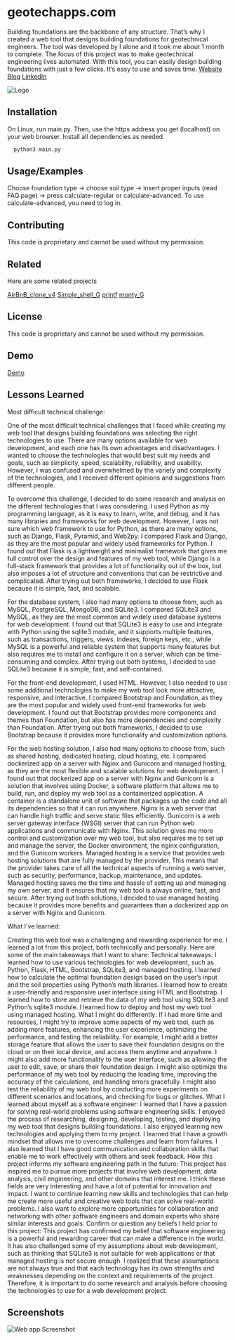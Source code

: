 
# geotechapps.com

Building foundations are the backbone of any structure. That’s why I created a web tool that designs building foundations for geotechnical engineers. The tool was developed by I alone and it took me about 1 month to complete. The focus of this project was to make geotechnical engineering lives automated. With this tool, you can easily design building foundations with just a few clicks. It’s easy to use and saves time.
[Website](https://geotechapps.com/)
[Blog](https://geotechappsgideon.blogspot.com/2023/07/how-i-made-my-first-software-civil.html)
[LinkedIn](https://www.linkedin.com/in/gideon-amha-g/)



![Logo](https://imgur.com/JJ2nFtL)


## Installation

On Linux, run main.py. Then, use the https address you get (localhost) on your web browser. Install all dependencies as needed.

```bash
  python3 main.py 
```
    
## Usage/Examples

Choose foundation type -> choose soil type -> insert proper inputs (read FAQ page) -> press calculate-regular or calculate-advanced. To use calculate-advanced, you need to log in.


## Contributing

This code is proprietary and cannot be used without my permission.




## Related

Here are some related projects

[AirBnB_clone_v4](https://github.com/GideonAmhaG/AirBnB_clone_v4)
[Simple_shell_G](https://github.com/GideonAmhaG/Simple_shell_G)
[printf](https://github.com/GideonAmhaG/printf)
[monty_G](https://github.com/GideonAmhaG/monty_G)



## License

This code is proprietary and cannot be used without my permission.


## Demo

[Demo](https://www.youtube.com/watch?v=Fz7UzISw99Q)


## Lessons Learned

Most difficult technical challenge:

One of the most difficult technical challenges that I faced while creating my web tool that designs building foundations was selecting the right technologies to use. There are many options available for web development, and each one has its own advantages and disadvantages. I wanted to choose the technologies that would best suit my needs and goals, such as simplicity, speed, scalability, reliability, and usability. However, I was confused and overwhelmed by the variety and complexity of the technologies, and I received different opinions and suggestions from different people.

To overcome this challenge, I decided to do some research and analysis on the different technologies that I was considering. I used Python as my programming language, as it is easy to learn, write, and debug, and it has many libraries and frameworks for web development. However, I was not sure which web framework to use for Python, as there are many options, such as Django, Flask, Pyramid, and Web2py. I compared Flask and Django, as they are the most popular and widely used frameworks for Python. I found out that Flask is a lightweight and minimalist framework that gives me full control over the design and features of my web tool, while Django is a full-stack framework that provides a lot of functionality out of the box, but also imposes a lot of structure and conventions that can be restrictive and complicated. After trying out both frameworks, I decided to use Flask because it is simple, fast, and scalable.

For the database system, I also had many options to choose from, such as MySQL, PostgreSQL, MongoDB, and SQLite3. I compared SQLite3 and MySQL, as they are the most common and widely used database systems for web development. I found out that SQLite3 is easy to use and integrate with Python using the sqlite3 module, and it supports multiple features, such as transactions, triggers, views, indexes, foreign keys, etc., while MySQL is a powerful and reliable system that supports many features but also requires me to install and configure it on a server, which can be time-consuming and complex. After trying out both systems, I decided to use SQLite3 because it is simple, fast, and self-contained.

For the front-end development, I used HTML. However, I also needed to use some additional technologies to make my web tool look more attractive, responsive, and interactive. I compared Bootstrap and Foundation, as they are the most popular and widely used front-end frameworks for web development. I found out that Bootstrap provides more components and themes than Foundation, but also has more dependencies and complexity than Foundation. After trying out both frameworks, I decided to use Bootstrap because it provides more functionality and customization options.

For the web hosting solution, I also had many options to choose from, such as shared hosting, dedicated hosting, cloud hosting, etc. I compared dockerized app on a server with Nginx and Gunicorn and managed hosting, as they are the most flexible and scalable solutions for web development. I found out that dockerized app on a server with Nginx and Gunicorn is a solution that involves using Docker, a software platform that allows me to build, run, and deploy my web tool as a containerized application. A container is a standalone unit of software that packages up the code and all its dependencies so that it can run anywhere. Nginx is a web server that can handle high traffic and serve static files efficiently. Gunicorn is a web server gateway interface (WSGI) server that can run Python web applications and communicate with Nginx. This solution gives me more control and customization over my web tool, but also requires me to set up and manage the server, the Docker environment, the nginx configuration, and the Gunicorn workers. Managed hosting is a service that provides web hosting solutions that are fully managed by the provider. This means that the provider takes care of all the technical aspects of running a web server, such as security, performance, backup, maintenance, and updates. Managed hosting saves me the time and hassle of setting up and managing my own server, and it ensures that my web tool is always online, fast, and secure. After trying out both solutions, I decided to use managed hosting because it provides more benefits and guarantees than a dockerized app on a server with Nginx and Gunicorn.

What I've learned:

Creating this web tool was a challenging and rewarding experience for me. I learned a lot from this project, both technically and personally. Here are some of the main takeaways that I want to share:
Technical takeaways: I learned how to use various technologies for web development, such as Python, Flask, HTML, Bootstrap, SQLite3, and managed hosting. I learned how to calculate the optimal foundation design based on the user’s input and the soil properties using Python’s math libraries. I learned how to create a user-friendly and responsive user interface using HTML and Bootstrap. I learned how to store and retrieve the data of my web tool using SQLite3 and Python’s sqlite3 module. I learned how to deploy and host my web tool using managed hosting.
What I might do differently: If I had more time and resources, I might try to improve some aspects of my web tool, such as adding more features, enhancing the user experience, optimizing the performance, and testing the reliability. For example, I might add a better storage feature that allows the user to save their foundation designs on the cloud or on their local device, and access them anytime and anywhere. I might also add more functionality to the user interface, such as allowing the user to edit, save, or share their foundation design. I might also optimize the performance of my web tool by reducing the loading time, improving the accuracy of the calculations, and handling errors gracefully. I might also test the reliability of my web tool by conducting more experiments on different scenarios and locations, and checking for bugs or glitches.
What I learned about myself as a software engineer: I learned that I have a passion for solving real-world problems using software engineering skills. I enjoyed the process of researching, designing, developing, testing, and deploying my web tool that designs building foundations. I also enjoyed learning new technologies and applying them to my project. I learned that I have a growth mindset that allows me to overcome challenges and learn from failures. I also learned that I have good communication and collaboration skills that enable me to work effectively with others and seek feedback.
How this project informs my software engineering path in the future: This project has inspired me to pursue more projects that involve web development, data analysis, civil engineering, and other domains that interest me. I think these fields are very interesting and have a lot of potential for innovation and impact. I want to continue learning new skills and technologies that can help me create more useful and creative web tools that can solve real-world problems. I also want to explore more opportunities for collaboration and networking with other software engineers and domain experts who share similar interests and goals.
Confirm or question any beliefs I held prior to this project: This project has confirmed my belief that software engineering is a powerful and rewarding career that can make a difference in the world. It has also challenged some of my assumptions about web development, such as thinking that SQLite3 is not suitable for web applications or that managed hosting is not secure enough. I realized that these assumptions are not always true and that each technology has its own strengths and weaknesses depending on the context and requirements of the project. Therefore, it is important to do some research and analysis before choosing the technologies to use for a web development project.


## Screenshots

![Web app Screenshot](https://imgur.com/C2JH3oy)

